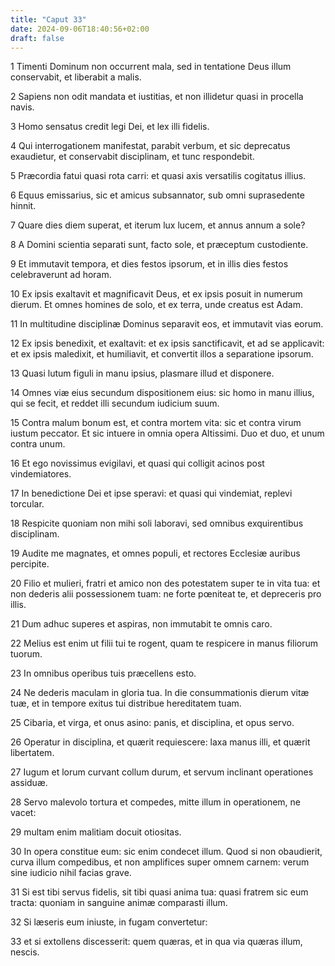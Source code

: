 ```yaml
---
title: "Caput 33"
date: 2024-09-06T18:40:56+02:00
draft: false
---
```




1 Timenti Dominum non occurrent mala, sed in tentatione Deus illum conservabit, et liberabit a malis.

2 Sapiens non odit mandata et iustitias, et non illidetur quasi in procella navis.

3 Homo sensatus credit legi Dei, et lex illi fidelis.

4 Qui interrogationem manifestat, parabit verbum, et sic deprecatus exaudietur, et conservabit disciplinam, et tunc respondebit.

5 Præcordia fatui quasi rota carri: et quasi axis versatilis cogitatus illius.

6 Equus emissarius, sic et amicus subsannator, sub omni suprasedente hinnit.

7 Quare dies diem superat, et iterum lux lucem, et annus annum a sole?

8 A Domini scientia separati sunt, facto sole, et præceptum custodiente.

9 Et immutavit tempora, et dies festos ipsorum, et in illis dies festos celebraverunt ad horam.

10 Ex ipsis exaltavit et magnificavit Deus, et ex ipsis posuit in numerum dierum. Et omnes homines de solo, et ex terra, unde creatus est Adam.

11 In multitudine disciplinæ Dominus separavit eos, et immutavit vias eorum.

12 Ex ipsis benedixit, et exaltavit: et ex ipsis sanctificavit, et ad se applicavit: et ex ipsis maledixit, et humiliavit, et convertit illos a separatione ipsorum.

13 Quasi lutum figuli in manu ipsius, plasmare illud et disponere.

14 Omnes viæ eius secundum dispositionem eius: sic homo in manu illius, qui se fecit, et reddet illi secundum iudicium suum.

15 Contra malum bonum est, et contra mortem vita: sic et contra virum iustum peccator. Et sic intuere in omnia opera Altissimi. Duo et duo, et unum contra unum.

16 Et ego novissimus evigilavi, et quasi qui colligit acinos post vindemiatores.

17 In benedictione Dei et ipse speravi: et quasi qui vindemiat, replevi torcular.

18 Respicite quoniam non mihi soli laboravi, sed omnibus exquirentibus disciplinam.

19 Audite me magnates, et omnes populi, et rectores Ecclesiæ auribus percipite.

20 Filio et mulieri, fratri et amico non des potestatem super te in vita tua: et non dederis alii possessionem tuam: ne forte pœniteat te, et depreceris pro illis.

21 Dum adhuc superes et aspiras, non immutabit te omnis caro.

22 Melius est enim ut filii tui te rogent, quam te respicere in manus filiorum tuorum.

23 In omnibus operibus tuis præcellens esto.

24 Ne dederis maculam in gloria tua. In die consummationis dierum vitæ tuæ, et in tempore exitus tui distribue hereditatem tuam.

25 Cibaria, et virga, et onus asino: panis, et disciplina, et opus servo.

26 Operatur in disciplina, et quærit requiescere: laxa manus illi, et quærit libertatem.

27 Iugum et lorum curvant collum durum, et servum inclinant operationes assiduæ.

28 Servo malevolo tortura et compedes, mitte illum in operationem, ne vacet:

29 multam enim malitiam docuit otiositas.

30 In opera constitue eum: sic enim condecet illum. Quod si non obaudierit, curva illum compedibus, et non amplifices super omnem carnem: verum sine iudicio nihil facias grave.

31 Si est tibi servus fidelis, sit tibi quasi anima tua: quasi fratrem sic eum tracta: quoniam in sanguine animæ comparasti illum.

32 Si læseris eum iniuste, in fugam convertetur:

33 et si extollens discesserit: quem quæras, et in qua via quæras illum, nescis.

